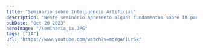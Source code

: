```yaml
---
title: "Seminário sobre Inteligência Artificial"
description: "Neste seminário apresento alguns fundamentos sobre IA para para o público do direito."
pubDate: "Oct 20 2023"
heroImage: "/seminario_ia.JPG"
tags: ["IA"]
url: "https://www.youtube.com/watch?v=mqYgAYILrSk"
---
```

